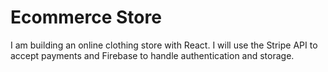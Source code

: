 # Ecommerce Store

I am building an online clothing store with React. I will use the Stripe API to accept payments and Firebase to handle authentication and storage.
